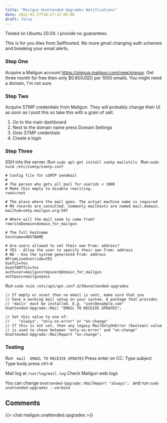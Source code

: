 ```yaml
---
title: "Mailgun Unattended Upgrades Notifications"
date: 2022-01-27T16:27:12-05:00
draft: false
---
```

Tested on Ubuntu 20.04. I provide no guarantees. 

This is for you Alex from Selfhosted. No more gmail changing auth schemes and breaking your email alerts. 
### Step One
Acquire a Mailgun account https://signup.mailgun.com/new/signup.
Get three month for free then only $0.80(USD) per 1000 emails.
You might need a domain, I'm not sure.
### Step Two
Acquire STMP credentials from Mailgun. 
They will probably change their UI as soon as I post this so take this with a grain of salt. 
1. Go to the main dashboard
2. Next to the domain name press Domain Settings
3. Goto STMP credentials
4. Create a login
### Step Three 
SSH into the server. 
Run ``sudo apt-get install ssmtp mailutils ``
Run ``sudo nvim /etc/ssmtp/ssmtp.conf``



```
# Config file for sSMTP sendmail
#
# The person who gets all mail for userids < 1000
# Make this empty to disable rewriting.
root=root

# The place where the mail goes. The actual machine name is required 
# MX records are consulted. Commonly mailhosts are named mail.domain.
mailhub=smtp.mailgun.org:587

# Where will the mail seem to come from?
rewriteDomain=domain_for_mailgun

# The full hostname
hostname=HOSTNAME

# Are users allowed to set their own From: address?
# YES - Allow the user to specify their own From: address
# NO - Use the system generated From: address
#FromLineOverride=YES
UseTLS=Yes
UseSTARTTLS=Yes
authuser=mailgunstmpuser@domain_for_mailgun
authpass=mailgunpass
```
Run ``sudo nvim /etc/apt/apt.conf.d/50unattended-upgrades ``


``` // Send email to this address for problems or packages upgrades
// If empty or unset then no email is sent, make sure that you
// have a working mail setup on your system. A package that provides
// 'mailx' must be installed. E.g. "user@example.com"
Unattended-Upgrade::Mail "EMAIL TO RECEIVE UPDATES";

// Set this value to one of:
//    "always", "only-on-error" or "on-change"
// If this is not set, then any legacy MailOnlyOnError (boolean) value
// is used to chose between "only-on-error" and "on-change"
Unattended-Upgrade::MailReport "on-change"; 
```

### Testing 
Run `` mail  EMAIL TO RECEIVE UPDATES``
Press enter on CC:
Type subject 
Type body press ctrl-d


Mail log at ``/var/log/mail.log`` 
Check Mailgun web logs 


You can change ``Unattended-Upgrade::MailReport "always"; ``
and run `` sudo unattended-upgrades --verbose ``
## Comments
{{< chat mailgun.unattended.upgrades >}}